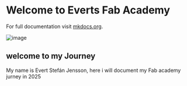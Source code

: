 # Welcome to Everts Fab Academy

For full documentation visit [mkdocs.org](https://www.mkdocs.org).

![image](c:\Users\stebb\OneDrive\Pictures\2020-07\mynd1.JPG)

## welcome to my Journey

My name is Evert Stefán Jensson, here i will document my Fab academy jurney in 2025
